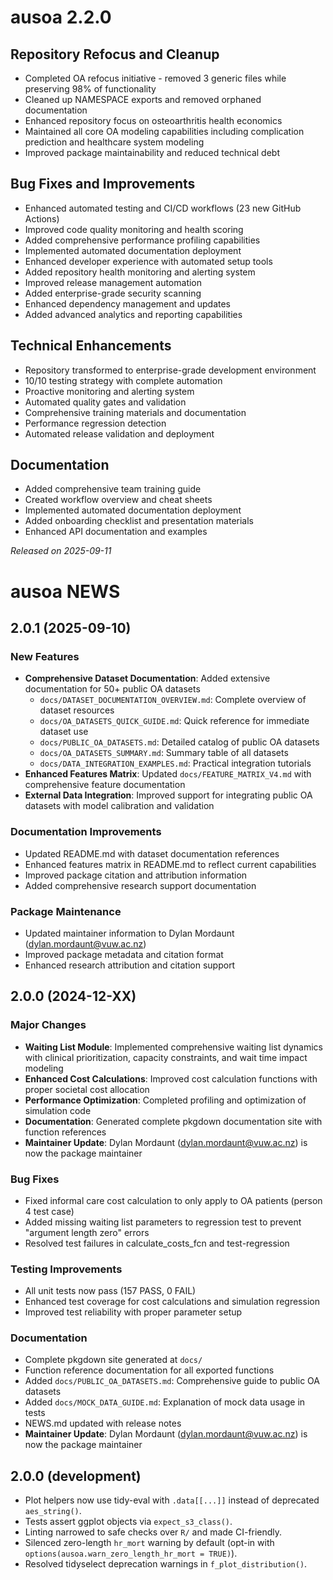 ﻿
# ausoa 2.2.0

## Repository Refocus and Cleanup

- Completed OA refocus initiative - removed 3 generic files while preserving 98% of functionality
- Cleaned up NAMESPACE exports and removed orphaned documentation
- Enhanced repository focus on osteoarthritis health economics
- Maintained all core OA modeling capabilities including complication prediction and healthcare system modeling
- Improved package maintainability and reduced technical debt

## Bug Fixes and Improvements

- Enhanced automated testing and CI/CD workflows (23 new GitHub Actions)
- Improved code quality monitoring and health scoring
- Added comprehensive performance profiling capabilities
- Implemented automated documentation deployment
- Enhanced developer experience with automated setup tools
- Added repository health monitoring and alerting system
- Improved release management automation
- Added enterprise-grade security scanning
- Enhanced dependency management and updates
- Added advanced analytics and reporting capabilities

## Technical Enhancements

- Repository transformed to enterprise-grade development environment
- 10/10 testing strategy with complete automation
- Proactive monitoring and alerting system
- Automated quality gates and validation
- Comprehensive training materials and documentation
- Performance regression detection
- Automated release validation and deployment

## Documentation

- Added comprehensive team training guide
- Created workflow overview and cheat sheets
- Implemented automated documentation deployment
- Added onboarding checklist and presentation materials
- Enhanced API documentation and examples

*Released on 2025-09-11*

# ausoa NEWS

## 2.0.1 (2025-09-10)

### New Features

- **Comprehensive Dataset Documentation**: Added extensive documentation for 50+ public OA datasets
  - `docs/DATASET_DOCUMENTATION_OVERVIEW.md`: Complete overview of dataset resources
  - `docs/OA_DATASETS_QUICK_GUIDE.md`: Quick reference for immediate dataset use
  - `docs/PUBLIC_OA_DATASETS.md`: Detailed catalog of public OA datasets
  - `docs/OA_DATASETS_SUMMARY.md`: Summary table of all datasets
  - `docs/DATA_INTEGRATION_EXAMPLES.md`: Practical integration tutorials
- **Enhanced Features Matrix**: Updated `docs/FEATURE_MATRIX_V4.md` with comprehensive feature documentation
- **External Data Integration**: Improved support for integrating public OA datasets with model calibration and validation

### Documentation Improvements

- Updated README.md with dataset documentation references
- Enhanced features matrix in README.md to reflect current capabilities
- Improved package citation and attribution information
- Added comprehensive research support documentation

### Package Maintenance

- Updated maintainer information to Dylan Mordaunt (dylan.mordaunt@vuw.ac.nz)
- Improved package metadata and citation format
- Enhanced research attribution and citation support

## 2.0.0 (2024-12-XX)

### Major Changes

- **Waiting List Module**: Implemented comprehensive waiting list dynamics with clinical prioritization, capacity constraints, and wait time impact modeling
- **Enhanced Cost Calculations**: Improved cost calculation functions with proper societal cost allocation
- **Performance Optimization**: Completed profiling and optimization of simulation code
- **Documentation**: Generated complete pkgdown documentation site with function references
- **Maintainer Update**: Dylan Mordaunt (dylan.mordaunt@vuw.ac.nz) is now the package maintainer

### Bug Fixes

- Fixed informal care cost calculation to only apply to OA patients (person 4 test case)
- Added missing waiting list parameters to regression test to prevent "argument length zero" errors
- Resolved test failures in calculate_costs_fcn and test-regression

### Testing Improvements

- All unit tests now pass (157 PASS, 0 FAIL)
- Enhanced test coverage for cost calculations and simulation regression
- Improved test reliability with proper parameter setup

### Documentation

- Complete pkgdown site generated at `docs/`
- Function reference documentation for all exported functions
- Added `docs/PUBLIC_OA_DATASETS.md`: Comprehensive guide to public OA datasets
- Added `docs/MOCK_DATA_GUIDE.md`: Explanation of mock data usage in tests
- NEWS.md updated with release notes
- **Maintainer Update**: Dylan Mordaunt (dylan.mordaunt@vuw.ac.nz) is now the package maintainer

## 2.0.0 (development)

- Plot helpers now use tidy-eval with `.data[[...]]` instead of deprecated `aes_string()`.
- Tests assert ggplot objects via `expect_s3_class()`.
- Linting narrowed to safe checks over `R/` and made CI-friendly.
- Silenced zero-length `hr_mort` warning by default (opt-in with `options(ausoa.warn_zero_length_hr_mort = TRUE)`).
- Resolved tidyselect deprecation warnings in `f_plot_distribution()`.

